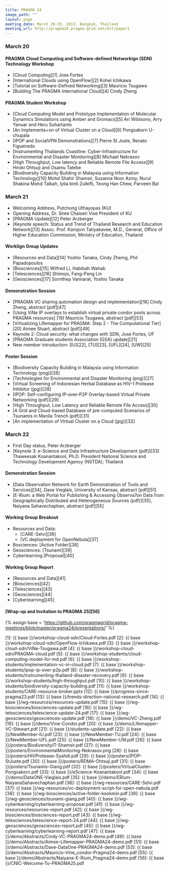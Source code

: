 ```yaml
---
title: PRAGMA 24 
image_path: ""
layout: page
meeting_date: March 20-33, 2013, Bangkok, Thailand
meeting_url: http://pragma24.pragma-grid.net/dct/page/1
---
```



### March 20

#### PRAGMA Cloud Computing and Software-defined Networkign (SDN) Technology Workshop

* [Cloud Computing][1] Jose Fortes
* [International Clouds using OpenFlow][2] Kohei Ichikawa
* [Tutorial on Software-Defined Networking][3] Mauricio Tsugawa
* [Building The PRAGMA International Cloud][4] Cindy Zheng

#### PRAGMA Student Workshop

* [Cloud Computing Model and Prototype Implementation of Molecular Dynamics Simulations using Amber and Gromacs][5]
  Ari Wibisono, Arry Yanuar and Heru Suhartanto
* [An Implementa+on of Virtual Cluster on a Cloud][6] Pongsakorn U-chupala
* [IPOP and SocialVPN Demonstrations][7] Pierre St Juste, Renato Figueiredo
* [Instrumenting Thailands Coastline: Cyber-Infrastructure for Environmental
  and Disaster Monitoring][8] Michael Nekrasov
* [High Throughput, Low latency and Reliable Remote File Access][9] Hiroki Ohtsuji and Osamu Tatebe
* [Biodiversity Capacity Building in Malaysia using Information Technology][10]
  Mohd Shahir Shamsir, Suzanna Noor Azmy, Nurul Shakina Mohd Talkah, Iylia
  binti Zulkifli, Teong Han Chew, Parveen Bal

### March 21

* Welcoming Address,  Putchong Uthayopas (KU)
* Opening Address, Dr. Siree Chaiseri Vise President of KU
* [PRAGMA Update][12] Peter Arzberger
* [Keynote speech: Status and Trend of Thailand Research and Education Network][13]
  Assoc. Prof. Kamjorn Tatiyakavee, M.D., General, Office of Higher Education
  Commission, Ministry of Education, Thailand

#### Worklign Group Updates

* [Resources and Data][14] Yoshio Tanaka, Cindy Zhemg, Phil Papadopoulos
* [Biosciences][15] Wilfred LI, Habibah Wahab
* [Telesciences][16] Shimojo, Fang-Pang Lin
* [Geosciences][17] Sornthep Vannarat, Yoshio Tanaka

#### Demonstration Session

* [PRAGMA VC sharing automation design and implementation][18] Cindy Zheng,
  abstract [pdf][47] 
* [Using ViNe IP overlays to establish virtual private condor pools across PRAGMA resources]
  [19] Mauricio Tsugawa, abstract [pdf][53]
* [Virtualizing Lifemapper for PRAGMA: Step 2 - The Computational Tier][20] Aimee Stuart,
  abstract [pdf][49]
* Keynote 2: Cloud security: what changes with SDN, Jose Fortes, UF
* [PRAGMA Graduate students Association (GSA) update][21]
* New member introduction: [IU][22], [TU][23], [UFL][24], [UW][25]

#### Poster Session

* [Biodiversity Capacity Building in Malaysia using Information Technology (png)][26]
* [Technologies for Environmental and Disaster Monitoring (png)][27]
* [Virtual Screening of Indonesian Herbal Database as HIV-1 Protease Inhibitor (jpg)][28]
* [IPOP: Self-configuring IP-over-P2P Overlay-based Virtual Private Networking (pdf)][29]
* [High Throughput, Low Latency and Reliable Remote File Access][30]
* [A Grid and Cloud-based Database of pre-computed Scenarios of Tsunamis in Manila Trench (pdf)][31]
* [An implementation of VIrtual Cluster on a Cloud (jpg)][32]

### March 22

* First Day status, Peter Arzberger
* [Keynote 3: e-Science and Data Infrastructure Development (pdf)][33] Thaweesak Koanantakool, Ph.D.
  President National Science and Technology Development Agency (NSTDA), Thailand

#### Demonstration Session

* [Data Observation Network for Earth Demonstration of Tools and Services][34],
  Dave Vieglais, University of Kansas, abstract [pdf][51]
* [E-Rium: a Web Portal for Publishing & Accessing Observa7on Data from Geographically
  Distributed and Heterogeneous Sources (pdf)][35], Naiyana Sahavechaphan,
  abstract [pdf][55]

#### Working Group Breakout

* Resources and Data:  
  * [CARE-Selvi][36] 
  * [VC deployment for OpenNebula][37]
* Bosciences: [Active Folder][38] 
* Geosciences: [Tsunami][39]
* Cyberlearning [Proposal][40]

#### Working Group Report

* [Resources and Data][41]
* [Biosciences][42]
* [Telesciences][43]
* [Geosciences][44]
* [Cyberlearning][45]

#### [Wrap-up and Invitation to PRAGMA 25][56]

{% assign base = 'https://github.com/pragmagrid/pragma-meetings/blob/master/pragma24/presentations/' %}

[1]: {{ base }}/workshop-cloud-sdn/Cloud-Fortes.pdf
[2]: {{ base }}/workshop-cloud-sdn/OpenFlow-Ichikawa.pdf
[3]: {{ base }}/workshop-cloud-sdn/ViNe-Tsugawa.pdf
[4]: {{ base }}/workshop-cloud-sdn/PRAGMA-cloud.pdf
[5]: {{ base }}/workshop-students/cloud-computing-model-for-md.pdf
[6]: {{ base }}/workshop-students/implementation-vc-in-cloud.pdf
[7]: {{ base }}/workshop-students/ipop-ip-over-p2p.pdf
[8]: {{ base }}/workshop-students/instrumenting-thailand-disaster-recovery.pdf
[9]: {{ base }}/workshop-students/high-throughput.pdf
[10]: {{ base }}/workshop-students/biodiversity-capacity-building.pdf
[11]: {{ base }}/workshop-students/CARE-resource-broker.pptx
[12]: {{ base }}/progress-since-pragma23.pdf
[13]: {{ base }}/trends-direction-national-research.pdf
[14]: {{ base }}/wg-resources/resources-update.pdf
[15]: {{ base }}/wg-biosciences/biosciences-update.pdf
[16]: {{ base }}/wg-telesciences/telescience-update-24.pdf
[17]: {{ base }}/wg-geosciences/geosciences-update.pdf
[18]: {{ base }}/demo/VC-Zheng.pdf
[19]: {{ base }}/demo/Vine-Condor.pdf
[20]: {{ base }}/demo/Lifemapper-VC-Stewart.pdf
[21]: {{ base }}/students-update.pdf
[22]: {{ base }}/NewMember-IU.pdf
[23]: {{ base }}/NewMember-TU.pdf
[24]: {{ base }}/NewMember-UFL.pdf
[25]: {{ base }}/NewMember-UW.pdf
[26]: {{ base }}/posters/BiodiversityIT-Shamsir.pdf
[27]: {{ base }}/posters/EnvironmentalMonitoring-Nekrasov.png
[28]: {{ base }}/posters/HIVProtease-Syahdi.pdf
[29]: {{ base }}/posters/IPOP-StJuste.pdf
[30]: {{ base }}/posters/RDMA-Ohtsuji.pdf
[31]: {{ base }}/posters/Tsunamis-Giang.pdf
[32]: {{ base }}/posters/VirtualCluster-Pongsakorn.pdf
[33]: {{ base }}/eScience-Koanantakool.pdf
[34]: {{ base }}/demo/DataONE-Vieglais.pdf
[35]: {{ base }}/demo/ERium-NaiyanaSahavechaphan.pdf
[36]: {{ base }}/wg-resources/CARE-Selvi.pdf
[37]: {{ base }}/wg-resources/vc-deployment-script-for-open-nebula.pdf
[38]: {{ base }}/wg-biosciences/active-folder-kookmin.pdf
[39]: {{ base }}/wg-geosciences/tsunami-giang.pdf
[40]: {{ base }}/wg-cyberlearning/cyberlearning-proposal.pdf
[41]: {{ base }}/wg-resources/resources-report.pdf
[42]: {{ base }}/wg-biosciences/biosciences-report.pdf
[43]: {{ base }}/wg-telesciences/telescience-report-24.pdf
[44]: {{ base }}/wg-geosciences/geosciences-report.pdf
[45]: {{ base }}/wg-cyberlearning/cyberlearning-report.pdf
[47]: {{ base }}/demo/Abstracts/Cindy-VC-PRAGMA24-demo.pdf
[49]: {{ base }}/demo/Abstracts/Aimee-Lifemapper-PRAGMA24-demo.pdf
[51]: {{ base }}/demo/Abstracts/Dave-DataOne-PRAGMA24-demo.pdf
[53]: {{ base }}/demo/Abstracts/Mauricio-Vine_condor-Pragma24-demo.pdf
[55]: {{ base }}/demo/Abstracts/Naiyana-E-Rium_Pragma24-demo.pdf
[56]: {{ base }}/CNIC-Welcome-To-PRAGMA25.pdf

